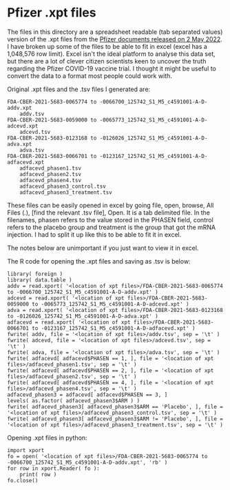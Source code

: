 # Pfizer .xpt files

The files in this directory are a spreadsheet readable (tab separated values) version of the .xpt files from the [Pfizer documents released on 2 May 2022](https://www.icandecide.org/pfizer-documents-download-multiple-files/). I have broken up some of the files to be able to fit in excel (excel has a 1,048,576 row limit). Excel isn't the ideal platform to analyse this data set, but there are a lot of clever citizen scientists keen to uncover the truth regarding the Pfizer COVID-19 vaccine trial. I thought it might be useful to convert the data to a format most people could work with. 

Original .xpt files and the .tsv files I generated are:

```
FDA-CBER-2021-5683-0065774 to -0066700_125742_S1_M5_c4591001-A-D-addv.xpt
    addv.tsv
FDA-CBER-2021-5683-0059000 to -0065773_125742_S1_M5_c4591001-A-D-adcevd.xpt
    adcevd.tsv
FDA-CBER-2021-5683-0123168 to -0126026_125742_S1_M5_c4591001-A-D-adva.xpt
    adva.tsv
FDA-CBER-2021-5683-0066701 to -0123167_125742_S1_M5_c4591001-A-D-adfacevd.xpt
    adfacevd_phasen1.tsv
    adfacevd_phasen2.tsv
    adfacevd_phasen4.tsv
    adfacevd_phasen3_control.tsv
    adfacevd_phasen3_treatment.tsv
```
These files can be easily opened in excel by going file, open, browse, All Files (*.*), [find the relevant .tsv file], Open. It is a tab delimited file. In the filenames, phasen refers to the value stored in the PHASEN field, control refers to the placebo group and treatment is the group that got the mRNA injection. I had to split it up like this to be able to fit it in excel.

The notes below are unimportant if you just want to view it in excel.

The R code for opening the .xpt files and saving as .tsv is below:

```
library( foreign )
library( data.table )
addv = read.xport( '<location of xpt files>/FDA-CBER-2021-5683-0065774 to -0066700_125742_S1_M5_c4591001-A-D-addv.xpt' )
adcevd = read.xport( '<location of xpt files>/FDA-CBER-2021-5683-0059000 to -0065773_125742_S1_M5_c4591001-A-D-adcevd.xpt' )
adva = read.xport( '<location of xpt files>/FDA-CBER-2021-5683-0123168 to -0126026_125742_S1_M5_c4591001-A-D-adva.xpt' )
adfacevd = read.xport( '<location of xpt files>/FDA-CBER-2021-5683-0066701 to -0123167_125742_S1_M5_c4591001-A-D-adfacevd.xpt' )
fwrite( addv, file = '<location of xpt files>/addv.tsv', sep = '\t' )
fwrite( adcevd, file = '<location of xpt files>/adcevd.tsv', sep = '\t' )
fwrite( adva, file = '<location of xpt files>/adva.tsv', sep = '\t' )
fwrite( adfacevd[ adfacevd$PHASEN == 1, ], file = '<location of xpt files>/adfacevd_phasen1.tsv', sep = '\t' )
fwrite( adfacevd[ adfacevd$PHASEN == 2, ], file = '<location of xpt files>/adfacevd_phasen2.tsv', sep = '\t' )
fwrite( adfacevd[ adfacevd$PHASEN == 4, ], file = '<location of xpt files>/adfacevd_phasen4.tsv', sep = '\t' )
adfacevd_phasen3 = adfacevd[ adfacevd$PHASEN == 3, ]
levels( as.factor( adfacevd_phasen3$ARM ) )
fwrite( adfacevd_phasen3[ adfacevd_phasen3$ARM == 'Placebo', ], file = '<location of xpt files>/adfacevd_phasen3_control.tsv', sep = '\t' )
fwrite( adfacevd_phasen3[ adfacevd_phasen3$ARM != 'Placebo', ], file = '<location of xpt files>/adfacevd_phasen3_treatment.tsv', sep = '\t' )
```

Opening .xpt files in python:
```
import xport
fo = open( '<location of xpt files>/FDA-CBER-2021-5683-0065774 to -0066700_125742_S1_M5_c4591001-A-D-addv.xpt', 'rb' )
for row in xport.Reader( fo ):
    print( row )
fo.close()
```
